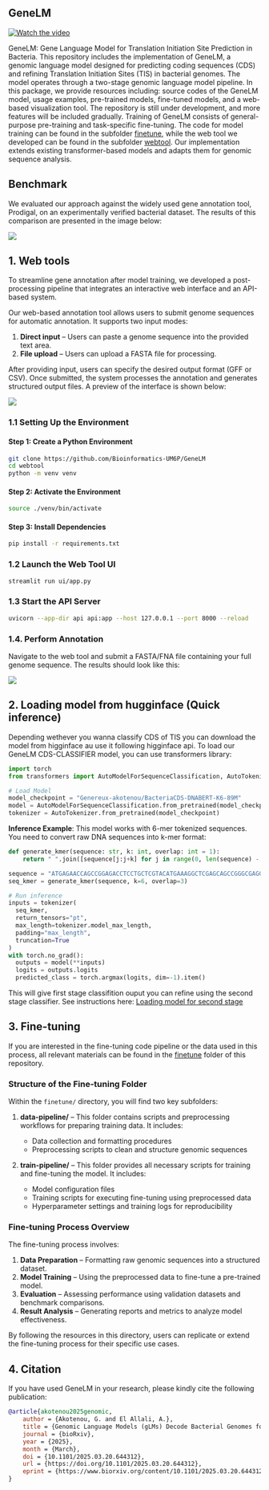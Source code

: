 ## GeneLM

[![Watch the video](./webtool/ui/static/cta.png)](./webtool/ui/static/demo-gene-prediction-prokaryotes.mp4)

GeneLM: Gene Language Model for Translation Initiation Site Prediction in Bacteria. This repository includes the implementation of GeneLM, a genomic language model designed for predicting coding sequences (CDS) and refining Translation Initiation Sites (TIS) in bacterial genomes. The model operates through a two-stage genomic language model pipeline. In this package, we provide resources including: source codes of the GeneLM model, usage examples, pre-trained models, fine-tuned models, and a web-based visualization tool. The repository is still under development, and more features will be included gradually. Training of GeneLM consists of general-purpose pre-training and task-specific fine-tuning. The code for model training can be found in the subfolder [finetune](./finetune/), while the web tool we developed can be found in the subfolder [webtool](./webtool/). Our implementation extends existing transformer-based models and adapts them for genomic sequence analysis.

## Benchmark

We evaluated our approach against the widely used gene annotation tool, Prodigal, on an experimentally verified bacterial dataset. The results of this comparison are presented in the image below:

<img src="./webtool/ui/static/benchmark_table.png"/>

## 1. Web tools

To streamline gene annotation after model training, we developed a post-processing pipeline that integrates an interactive web interface and an API-based system.

Our web-based annotation tool allows users to submit genome sequences for automatic annotation. It supports two input modes: 
1. **Direct input** – Users can paste a genome sequence into the provided text area.
2. **File upload** – Users can upload a FASTA file for processing.

After providing input, users can specify the desired output format (GFF or CSV). Once submitted, the system processes the annotation and generates structured output files. A preview of the interface is shown below:

<img src="./webtool/ui/static/web_tool_merged.png"/>

### 1.1 Setting Up the Environment
#### Step 1: Create a Python Environment
```sh
git clone https://github.com/Bioinformatics-UM6P/GeneLM
cd webtool
python -m venv venv
```

#### Step 2: Activate the Environment
```sh
source ./venv/bin/activate
```

#### Step 3: Install Dependencies
```sh
pip install -r requirements.txt
```

### 1.2 Launch the Web Tool UI
```sh
streamlit run ui/app.py
```

### 1.3 Start the API Server
```sh
uvicorn --app-dir api api:app --host 127.0.0.1 --port 8000 --reload
```

### 1.4. Perform Annotation
Navigate to the web tool and submit a FASTA/FNA file containing your full genome sequence. The results should look like this: 

<img src="./webtool/ui/static/web_tool_2b.png"/>


## 2. Loading model from hugginface (Quick inference)
Depending wethever you wanna classify CDS of TIS you can download the model from higginface au use it following higginface api. To load our GeneLM CDS-CLASSIFIER model, you can use transformers library: 

```python
import torch
from transformers import AutoModelForSequenceClassification, AutoTokenizer

# Load Model
model_checkpoint = "Genereux-akotenou/BacteriaCDS-DNABERT-K6-89M"
model = AutoModelForSequenceClassification.from_pretrained(model_checkpoint)
tokenizer = AutoTokenizer.from_pretrained(model_checkpoint)
```
**Inference Example**: This model works with 6-mer tokenized sequences. You need to convert raw DNA sequences into k-mer format:

```python
def generate_kmer(sequence: str, k: int, overlap: int = 1):
    return " ".join([sequence[j:j+k] for j in range(0, len(sequence) - k + 1, overlap)])

sequence = "ATGAGAACCAGCCGGAGACCTCCTGCTCGTACATGAAAGGCTCGAGCAGCCGGGCGAGGGCGGTAG" 
seq_kmer = generate_kmer(sequence, k=6, overlap=3)

# Run inference
inputs = tokenizer(
  seq_kmer,
  return_tensors="pt",
  max_length=tokenizer.model_max_length,
  padding="max_length",
  truncation=True
)
with torch.no_grad():
  outputs = model(**inputs)
  logits = outputs.logits
  predicted_class = torch.argmax(logits, dim=-1).item()
```

This will give first stage classifition ouput you can refine using the second stage classifier. See instructions here: [Loading model for second stage](https://huggingface.co/Genereux-akotenou/BacteriaTIS-DNABERT-K6-89M)


## 3. Fine-tuning
If you are interested in the fine-tuning code pipeline or the data used in this process, all relevant materials can be found in the [finetune](./finetune/) folder of this repository.

### Structure of the Fine-tuning Folder
Within the `finetune/` directory, you will find two key subfolders:

1. **data-pipeline/** – This folder contains scripts and preprocessing workflows for preparing training data. It includes:
   - Data collection and formatting procedures
   - Preprocessing scripts to clean and structure genomic sequences

2. **train-pipeline/** – This folder provides all necessary scripts for training and fine-tuning the model. It includes:
   - Model configuration files
   - Training scripts for executing fine-tuning using preprocessed data
   - Hyperparameter settings and training logs for reproducibility

### Fine-tuning Process Overview
The fine-tuning process involves:
1. **Data Preparation** – Formatting raw genomic sequences into a structured dataset.
2. **Model Training** – Using the preprocessed data to fine-tune a pre-trained model.
3. **Evaluation** – Assessing performance using validation datasets and benchmark comparisons.
4. **Result Analysis** – Generating reports and metrics to analyze model effectiveness.

By following the resources in this directory, users can replicate or extend the fine-tuning process for their specific use cases.

## 4. Citation
If you have used GeneLM in your research, please kindly cite the following publication:
```bib
@article{akotenou2025genomic,
    author = {Akotenou, G. and El Allali, A.},
    title = {Genomic Language Models (gLMs) Decode Bacterial Genomes for Improved Gene Prediction and Translation Initiation Site Identification},
    journal = {bioRxiv},
    year = {2025},
    month = {March},
    doi = {10.1101/2025.03.20.644312},
    url = {https://doi.org/10.1101/2025.03.20.644312},
    eprint = {https://www.biorxiv.org/content/10.1101/2025.03.20.644312v1}
}
```